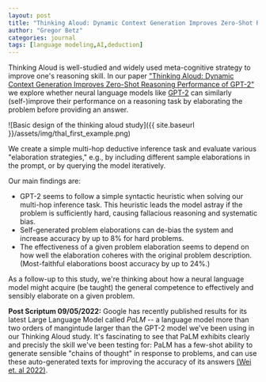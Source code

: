 ```yaml
---
layout: post
title: "Thinking Aloud: Dynamic Context Generation Improves Zero-Shot Reasoning Performance of GPT-2"
author: "Gregor Betz"
categories: journal
tags: [language modeling,AI,deduction]
---
```


Thinking Aloud is well-studied and widely used meta-cognitive strategy to improve one's reasoning skill. In our paper ["Thinking Aloud: Dynamic Context Generation Improves Zero-Shot Reasoning Performance of GPT-2"](http://arxiv.org/abs/2103.13033) we explore whether neural language models like [GPT-2](https://openai.com/blog/gpt-2-1-5b-release/) can similarly (self-)improve their performance on a reasoning task by elaborating the problem before providing an answer. 

![Basic design of the thinking aloud study]({{ site.baseurl }}/assets/img/thal_first_example.png)

We create a simple multi-hop deductive inference task and evaluate various "elaboration strategies," e.g., by including different sample elaborations in the prompt, or by querying the model iteratively.    

Our main findings are:

* GPT-2 seems to follow a simple syntactic heuristic when solving our multi-hop inference task. This heuristic leads the model astray if the problem is sufficiently hard, causing fallacious reasoning and systematic bias.
* Self-generated problem elaborations can de-bias the system and increase accuracy by up to 8% for hard problems.
* The effectiveness of a given problem elaboration seems to depend on how well the elaboration coheres with the original problem description. (Most-faithful elaborations boost accuracy by up to 24%.) 

As a follow-up to this study, we're thinking about how a neural language model might acquire (be taught) the general competence to effectively and sensibly elaborate on a given problem.

**Post Scriptum 09/05/2022:** Google has recently published results for its latest Large Language Model called *PaLM* -- a language model more than two orders of mangintude larger than the GPT-2 model we've been using in our Thinking Aloud study. It's fascinating to see that PaLM exhibits clearly and precisly the skill we've been testing for: PaLM has a few-shot ability to generate sensible "chains of thought" in response to problems, and can use these auto-generated texts for improving the accuracy of its answers [(Wei et. al 2022)](https://arxiv.org/abs/2201.11903).  

